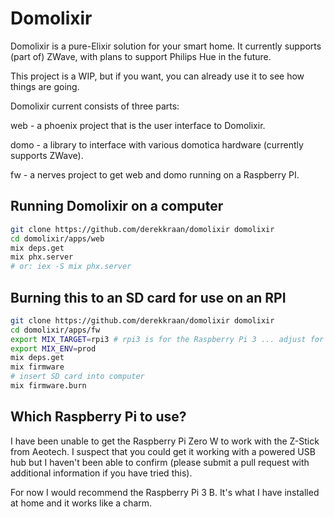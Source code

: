 # Domolixir

Domolixir is a pure-Elixir solution for your smart home. It currently supports (part of) ZWave, with plans to support Philips Hue in the future. 

This project is a WIP, but if you want, you can already use it to see how things are going.

Domolixir current consists of three parts:

web - a phoenix project that is the user interface to Domolixir.

domo - a library to interface with various domotica hardware (currently supports ZWave).

fw - a nerves project to get web and domo running on a Raspberry PI.

## Running Domolixir on a computer
```bash
git clone https://github.com/derekkraan/domolixir domolixir
cd domolixir/apps/web
mix deps.get
mix phx.server
# or: iex -S mix phx.server
```

## Burning this to an SD card for use on an RPI
```bash
git clone https://github.com/derekkraan/domolixir domolixir
cd domolixir/apps/fw
export MIX_TARGET=rpi3 # rpi3 is for the Raspberry Pi 3 ... adjust for the actual rpi you have
export MIX_ENV=prod
mix deps.get
mix firmware
# insert SD card into computer
mix firmware.burn
```

## Which Raspberry Pi to use?

I have been unable to get the Raspberry Pi Zero W to work with the Z-Stick from Aeotech. I suspect that you could get it working with a powered USB hub but I haven't been able to confirm (please submit a pull request with additional information if you have tried this).

For now I would recommend the Raspberry Pi 3 B. It's what I have installed at home and it works like a charm.
